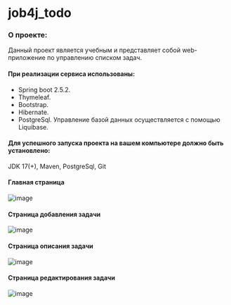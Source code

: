 # job4j_todo

### О проекте:
Данный проект является учебным и представляет собой web-приложение по управлению списком задач.

#### При реализации сервиса использованы:

- Spring boot 2.5.2.
- Thymeleaf.
- Bootstrap.
- Hibernate.
- PostgreSql.
Управление базой данных осуществляется с помощью Liquibase.
#### Для успешного запуска проекта на вашем компьютере должно быть установлено:

JDK 17(+),
Maven,
PostgreSql,
Git

#### Главная страница

![image](https://user-images.githubusercontent.com/78408444/211489777-1c1fce5e-e938-4969-8eda-bd715cbc4083.png)

#### Страница добавления задачи

![image](https://user-images.githubusercontent.com/78408444/211490152-e7008ba5-0b60-43f5-8aca-64c861a45e9b.png)

#### Страница описания задачи

![image](https://user-images.githubusercontent.com/78408444/211490570-a39b464a-9dcb-4564-b42b-7551166cf81d.png)

#### Страница редактирования задачи

![image](https://user-images.githubusercontent.com/78408444/211490754-6f6869db-62de-45e4-bb19-3b246c9b3b2a.png)

